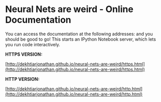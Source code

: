 # Neural Nets are weird - Online Documentation
You can access the documentation at the following addresses:  and you should be good to go! This starts an IPython Notebook server, which lets you run code interactively.

**HTTPS VERSION:** 

[http://dekhtiarjonathan.github.io/neural-nets-are-weird/https.html](http://dekhtiarjonathan.github.io/neural-nets-are-weird/https.html)

**HTTP VERSION:** 

[http://dekhtiarjonathan.github.io/neural-nets-are-weird/http.html](http://dekhtiarjonathan.github.io/neural-nets-are-weird/http.html)